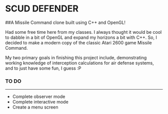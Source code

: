 # SCUD DEFENDER
##A Missile Command clone built using C++ and OpenGL!

Had some free time here from my classes. I always thought it would be cool to
dabble in a bit of OpenGL and expand my horizons a bit with C++. So, I decided
to make a modern copy of the classic Atari 2600 game Missile Command. 

My two primary goals in finishing this project include, demonstrating working 
knowledge of interception calculations for air defense systems, and to just
have some fun, I guess :P

### TO DO
____________________________
* Complete observer mode
* Complete interactive mode
* Create a menu screen
